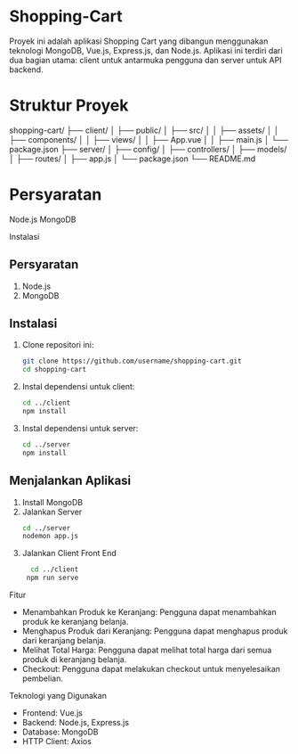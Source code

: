 # Shopping-Cart
Proyek ini adalah aplikasi Shopping Cart yang dibangun menggunakan teknologi MongoDB, Vue.js, Express.js, dan Node.js. Aplikasi ini terdiri dari dua bagian utama: client untuk antarmuka pengguna dan server untuk API backend.

# Struktur Proyek
shopping-cart/
├── client/
│   ├── public/
│   ├── src/
│   │   ├── assets/
│   │   ├── components/
│   │   ├── views/
│   │   ├── App.vue
│   │   ├── main.js
│   └── package.json
├── server/
│   ├── config/
│   ├── controllers/
│   ├── models/
│   ├── routes/
│   ├── app.js
│   └── package.json
└── README.md

# Persyaratan
Node.js
MongoDB

Instalasi

## Persyaratan
1. Node.js
2. MongoDB

## Instalasi
1. Clone repositori ini:
   ```bash
   git clone https://github.com/username/shopping-cart.git
   cd shopping-cart
2. Instal dependensi untuk client:
   ```bash
   cd ../client
   npm install
3. Instal dependensi untuk server:
   ```bash
   cd ../server
   npm install

## Menjalankan Aplikasi 
1. Install MongoDB
2. Jalankan Server
    ```bash
    cd ../server
    nodemon app.js
4. Jalankan Client Front End
    ```bash
      cd ../client
     npm run serve

Fitur
- Menambahkan Produk ke Keranjang: Pengguna dapat menambahkan produk ke keranjang belanja.
- Menghapus Produk dari Keranjang: Pengguna dapat menghapus produk dari keranjang belanja.
- Melihat Total Harga: Pengguna dapat melihat total harga dari semua produk di keranjang belanja.
- Checkout: Pengguna dapat melakukan checkout untuk menyelesaikan pembelian.

Teknologi yang Digunakan
- Frontend: Vue.js
- Backend: Node.js, Express.js
- Database: MongoDB
- HTTP Client: Axios
